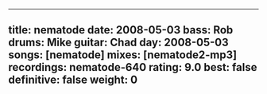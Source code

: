 
---
title: nematode
date: 2008-05-03
bass:	Rob
drums:	Mike
guitar:	Chad
day: 2008-05-03
songs: [nematode]
mixes: [nematode2-mp3]
recordings: nematode-640
rating: 9.0
best: false
definitive: false
weight: 0
---
